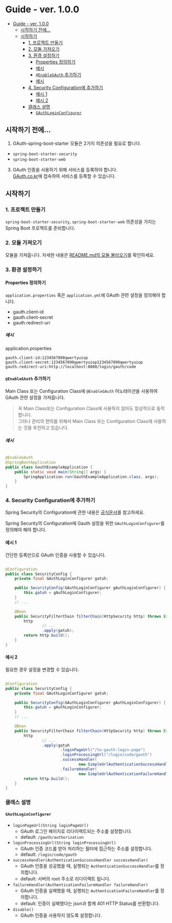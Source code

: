 # Guide - ver. 1.0.0

<!-- TOC -->

* [Guide - ver. 1.0.0](#guide---ver-100)
    * [시작하기 전에...](#시작하기-전에)
    * [시작하기](#시작하기)
        * [1. 프로젝트 만들기](#1-프로젝트-만들기)
        * [2. 모듈 가져오기](#2-모듈-가져오기)
        * [3. 환경 설정하기](#3-환경-설정하기)
            * [Properties 정의하기](#properties-정의하기)
            * [예시](#예시)
            * [`@EnableGAuth` 추가하기](#enablegauth-추가하기)
            * [예시](#예시-1)
        * [4. Security Configuration에 추가하기](#4-security-configuration에-추가하기)
            * [예시 1](#예시-1)
            * [예시 2](#예시-2)
        * [클래스 설명](#클래스-설명)
            * [`GAuthLoginConfigurer`](#gauthloginconfigurer)

<!-- TOC -->

## 시작하기 전에...

1. GAuth-spring-boot-starter 모듈은 2가지 의존성을 필요로 합니다.
- `spring-boot-starter-security`   
- `spring-boot-starter-web`

3. GAuth 인증을 사용하기 위해 서비스를 등록하야 합니다.  
   [GAuth.co.kr](GAuth.co.kr)에 접속하여 서비스를 등록할 수 있습니다.

## 시작하기

### 1. 프로젝트 만들기

`spring-boot-starter-security`, `spring-boot-starter-web` 의존성을 가지는 Spring Boot 프로젝트를 준비합니다.

### 2. 모듈 가져오기

모듈을 가져옵니다. 자세한 내용은 [README.md의 모듈 불러오기](../../../README.md#모듈-불러오기)를 확인하세요.

### 3. 환경 설정하기

#### Properties 정의하기

`application.properties` 혹은 `application.yml`에 GAuth 관련 설정을 정의해야 합니다.

- gauth.client-id
- gauth.client-secret
- gauth.redirect-uri

##### 예시

application.properties

```properties
gauth.client-id:1234567890qwertyuiop
gauth.client-secret:1234567890qwertyuiop1234567890qwertyuiop
gauth.redirect-uri:http://localhost:8080/login/gauth/code
```

#### `@EnableGAuth` 추가하기

Main Class 또는 Configuration Class에 `@EnableGAuth` 어노테이션을 사용하여 GAuth 관련 설정을 가져옵니다.

> 꼭 Main Class또는 Configuration Class에 사용하지 않아도 정상적으로 동작합니다.  
> 그러나 관리의 편의를 위해서 Main Class 또는 Configuration Class에 사용하는 것을 추천하고 있습니다.

##### 예시

```java

@EnableGAuth
@SpringBootApplication
public class GauthExampleApplication {
    public static void main(String[] args) {
        SpringApplication.run(GauthExampleApplication.class, args);
    }
}
```

### 4. Security Configuration에 추가하기

Spring Security의 Configuration에 관한 내용은 [공식문서](https://docs.spring.io/spring-security/reference/index.html)를 참고하세요.

Spring Security의 Configuration에 Gauth 설정을 위한 `GAuthLoginConfigurer`를 정의해야 해야 합니다.

#### 예시 1

간단한 등록만으로 GAuth 인증을 사용할 수 있습니다.

```java

@Configuration
public class SecurityConfig {
    private final GAuthLoginConfigurer gatuh;

    public SecurityConfig(GAuthLoginConfigurer gAuthLoginConfigurer) {
        this.gatuh = gAuthLoginConfigurer;
    }
    // ...

    @Bean
    public SecurityFilterChain filterChain(HttpSecurity http) throws Exception {
        http
                // ...
                .apply(gatuh);
        return http.build();
    }
}
```

#### 예시 2

필요한 경우 설정을 변경할 수 있습니다.

```java

@Configuration
public class SecurityConfig {
    private final GAuthLoginConfigurer gatuh;

    public SecurityConfig(GAuthLoginConfigurer gAuthLoginConfigurer) {
        this.gatuh = gAuthLoginConfigurer;
    }
    // ...

    @Bean
    public SecurityFilterChain filterChain(HttpSecurity http) throws Exception {
        http
                // ...
                .apply(gatuh
                        .loginPageUrl("/to-gauth-login-page")
                        .loginProcessingUrl("/login/code/gauth")
                        .successHandler(
                                new SimpleUrlAuthenticationSuccessHandler("/success"))
                        .failureHandler(
                                new SimpleUrlAuthenticationFailureHandler("/failure")));
        return http.build();
    }
}
```

### 클래스 설명

#### `GAuthLoginConfigurer`

- `loginPageUrl(String loginPageUrl)`
    - GAuth 로그인 페이지로 리다이렉트되는 주소를 설정합니다.
    - default: `/gauth/authorization`
- `loginProcessingUrl(String loginProcessingUrl)`
    - GAuth 인증 코드를 받아 처리하는 필터에 접근하는 주소를 설정합니다.
    - default: `/login/code/gauth`
- `successHandler(AuthenticationSuccessHandler successHandler)`
    - GAuth 인증을 성공했을 때, 실행되는 `AuthenticationSuccessHandler`를 정의합니다.
    - default: 서버의 root 주소로 리다이렉트 됩니다.
- `failureHandler(AuthenticationFailureHandler failureHandler)`
    - GAuth 인증을 실패했을 때, 실행되는 `AuthenticationFailureHandler`를 정의합니다.
    - default: 인증이 실패했다는 json과 함께 401 HTTP Status를 반환합니다.
- `disable()`
    - GAuth 인증을 사용하지 않도록 설정합니다.
